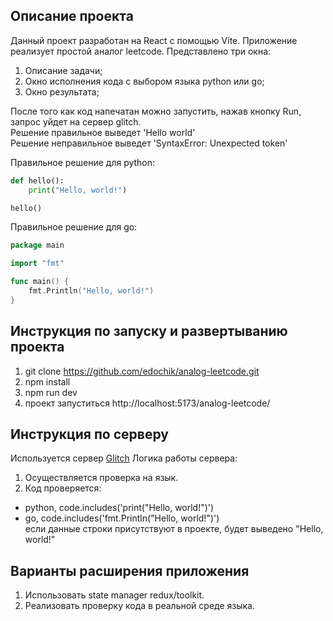 ## Описание проекта

Данный проект разработан на React с помощью Vite.
Приложение реализует простой аналог leetcode.
Представлено три окна:

1. Описание задачи;
2. Окно исполнения кода с выбором языка python или go;
3. Окно результата;

После того как код напечатан можно запустить, нажав кнопку Run, запрос уйдет на сервер glitch.  
Решение правильное выведет 'Hello world'  
Решение неправильное выведет 'SyntaxError: Unexpected token'  

Правильное решение для python:

```python
def hello():
    print("Hello, world!")

hello()

```

Правильное решение для go:

```go
package main

import "fmt"

func main() {
    fmt.Println("Hello, world!")
}
```

## Инструкция по запуску и развертыванию проекта

1. git clone https://github.com/edochik/analog-leetcode.git
2. npm install
3. npm run dev
4. проект запуститься http://localhost:5173/analog-leetcode/

## Инструкция по серверу

Используется сервер [Glitch](https://glitch.com/edit/#!/testing-mycode?path=server.js%3A32%3A32)
Логика работы сервера:

1. Осуществляется проверка на язык.
2. Код проверяется:

- python, code.includes('print("Hello, world!")')
- go, code.includes('fmt.Println("Hello, world!")')  
если данные строки присутствуют в проекте, будет выведено "Hello, world!"


## Варианты расширения приложения
1. Использовать state manager redux/toolkit.
2. Реализовать проверку кода в реальной среде языка. 
